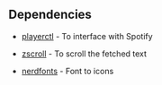 
## Dependencies

- [playerctl](https://github.com/altdesktop/playerctl#installing) - To interface with Spotify
- [zscroll](https://github.com/noctuid/zscroll#installation) - To scroll the fetched text

- [nerdfonts](https://github.com/ryanoasis/nerd-fonts) - Font to icons
